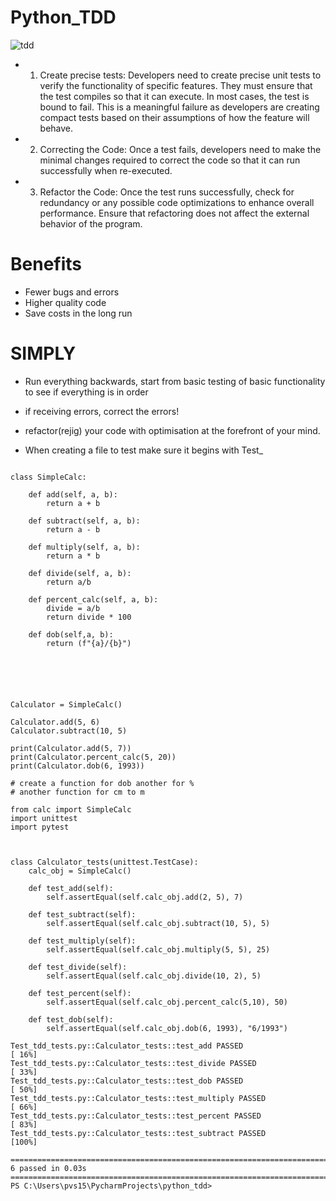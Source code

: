 # Python_TDD
![tdd](https://user-images.githubusercontent.com/110179866/183909077-95747713-aca5-4c67-ac27-0c1ec1aa7985.jpeg)

- 1. Create precise tests: Developers need to create precise unit tests to verify the functionality of specific features. They must ensure that the test compiles so that it can execute. In most cases, the test is bound to fail. This is a meaningful failure as developers are creating compact tests based on their assumptions of how the feature will behave.


- 2. Correcting the Code: Once a test fails, developers need to make the minimal changes required to correct the code so that it can run successfully when re-executed.


- 3. Refactor the Code: Once the test runs successfully, check for redundancy or any possible code optimizations to enhance overall performance. Ensure that refactoring does not affect the external behavior of the program.

# Benefits
- Fewer bugs and errors
- Higher quality code
- Save costs in the long run 


# SIMPLY

- Run everything backwards, start from basic testing of basic functionality to see if everything is in order
- if receiving errors, correct the errors!
- refactor(rejig) your code with optimisation at the forefront of your mind.


- When creating a file to test make sure it begins with Test_


```

class SimpleCalc:

    def add(self, a, b):
        return a + b

    def subtract(self, a, b):
        return a - b

    def multiply(self, a, b):
        return a * b

    def divide(self, a, b):
        return a/b

    def percent_calc(self, a, b):
        divide = a/b
        return divide * 100

    def dob(self,a, b):
        return (f"{a}/{b}")






Calculator = SimpleCalc()

Calculator.add(5, 6)
Calculator.subtract(10, 5)

print(Calculator.add(5, 7))
print(Calculator.percent_calc(5, 20))
print(Calculator.dob(6, 1993))

# create a function for dob another for %
# another function for cm to m
```

```
from calc import SimpleCalc
import unittest
import pytest



class Calculator_tests(unittest.TestCase):
    calc_obj = SimpleCalc()

    def test_add(self):
        self.assertEqual(self.calc_obj.add(2, 5), 7)

    def test_subtract(self):
        self.assertEqual(self.calc_obj.subtract(10, 5), 5)

    def test_multiply(self):
        self.assertEqual(self.calc_obj.multiply(5, 5), 25)

    def test_divide(self):
        self.assertEqual(self.calc_obj.divide(10, 2), 5)

    def test_percent(self):
        self.assertEqual(self.calc_obj.percent_calc(5,10), 50)

    def test_dob(self):
        self.assertEqual(self.calc_obj.dob(6, 1993), "6/1993")

```
```
Test_tdd_tests.py::Calculator_tests::test_add PASSED                                                                                                                                                                             [ 16%] 
Test_tdd_tests.py::Calculator_tests::test_divide PASSED                                                                                                                                                                          [ 33%] 
Test_tdd_tests.py::Calculator_tests::test_dob PASSED                                                                                                                                                                             [ 50%] 
Test_tdd_tests.py::Calculator_tests::test_multiply PASSED                                                                                                                                                                        [ 66%] 
Test_tdd_tests.py::Calculator_tests::test_percent PASSED                                                                                                                                                                         [ 83%] 
Test_tdd_tests.py::Calculator_tests::test_subtract PASSED                                                                                                                                                                        [100%] 

========================================================================================================== 6 passed in 0.03s ========================================================================================================== 
PS C:\Users\pvs15\PycharmProjects\python_tdd> 
```

